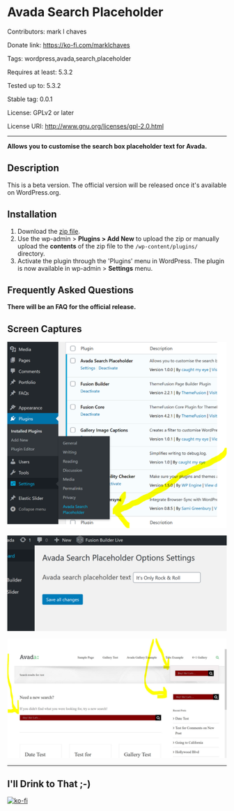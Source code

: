 # Avada Search Placeholder

Contributors: mark l chaves

Donate link: https://ko-fi.com/marklchaves

Tags: wordpress,avada,search,placeholder

Requires at least: 5.3.2

Tested up to: 5.3.2

Stable tag: 0.0.1

License: GPLv2 or later

License URI: http://www.gnu.org/licenses/gpl-2.0.html

---

**Allows you to customise the search box placeholder text for Avada.**

## Description

This is a beta version. The official version will be released once it's available on WordPress.org.

## Installation

1. Download the [zip file](https://github.com/marklchaves/avada-search-placeholder/blob/master/avada-search-placeholder.zip). 
1. Use the wp-admin > **Plugins > Add New** to upload the zip or manually upload the **contents** of the zip file to the `/wp-content/plugins/` directory.
1. Activate the plugin through the 'Plugins' menu in WordPress. The plugin is now available in wp-admin > **Settings** menu.

## Frequently Asked Questions

**There will be an FAQ for the official release.**

## Screen Captures

![Where to Find Plugin](https://raw.githubusercontent.com/marklchaves/avada-search-placeholder/master/screencaptures/avada-search-placeholder-admin-menu.png "Where to find the plugin")

![Settings Page](https://raw.githubusercontent.com/marklchaves/avada-search-placeholder/master/screencaptures/avada-search-placeholder-admin-settings.png "Settings page")

![Result](https://raw.githubusercontent.com/marklchaves/avada-search-placeholder/master/screencaptures/avada-search-placeholder.jpg "Example result")

---

## I'll Drink to That ;-)

[![ko-fi](https://www.ko-fi.com/img/githubbutton_sm.svg)](https://ko-fi.com/D1D7YARD)


